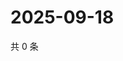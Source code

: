 # 2025-09-18

共 0 条

<!-- BEGIN ZHIHUQUESTIONS -->
<!-- 最后更新时间 Thu Sep 18 2025 01:09:27 GMT+0800 (China Standard Time) -->

<!-- END ZHIHUQUESTIONS -->
